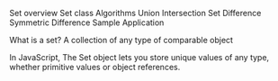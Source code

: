 Set overview
Set class
Algorithms
    Union
    Intersection
    Set Difference
    Symmetric Difference
Sample Application

What is a set?
A collection of any type of comparable object

In JavaScript, The Set object lets you store unique values of any type, 
whether primitive values or object references.

